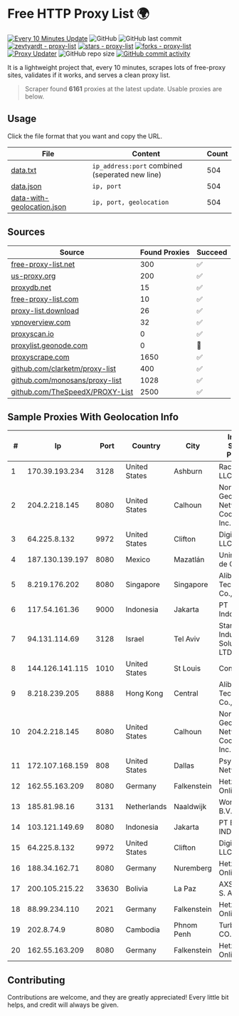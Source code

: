 
# Free HTTP Proxy List 🌍

[![Every 10 Minutes Update](https://github.com/mertguvencli/http-proxy-list/actions/workflows/main.yml/badge.svg?branch=main)](https://github.com/mertguvencli/http-proxy-list/actions/workflows/main.yml)
![GitHub](https://img.shields.io/github/license/mertguvencli/http-proxy-list)
![GitHub last commit](https://img.shields.io/github/last-commit/mertguvencli/http-proxy-list)
[![zevtyardt - proxy-list](https://img.shields.io/static/v1?label=zevtyardt&message=proxy-list&color=blue&logo=github)](https://github.com/zevtyardt/proxy-list "Go to GitHub repo")
[![stars - proxy-list](https://img.shields.io/github/stars/zevtyardt/proxy-list?style=social)](https://github.com/zevtyardt/proxy-list)
[![forks - proxy-list](https://img.shields.io/github/forks/zevtyardt/proxy-list?style=social)](https://github.com/zevtyardt/proxy-list)
[![Proxy Updater](https://github.com/zevtyardt/proxy-list/workflows/Proxy%20Updater/badge.svg)](https://github.com/zevtyardt/proxy-list/actions?query=workflow:"Proxy+Updater")
![GitHub repo size](https://img.shields.io/github/repo-size/zevtyardt/proxy-list)
[![GitHub commit activity](https://img.shields.io/github/commit-activity/m/zevtyardt/proxy-list?logo=commits)](https://github.com/zevtyardt/proxy-list/commits/main)

It is a lightweight project that, every 10 minutes, scrapes lots of free-proxy sites, validates if it works, and serves a clean proxy list.

> Scraper found **6161** proxies at the latest update. Usable proxies are below.

## Usage

Click the file format that you want and copy the URL.

|File|Content|Count|
|----|-------|-----|
|[data.txt](https://raw.githubusercontent.com/mertguvencli/http-proxy-list/main/proxy-list/data.txt)|`ip_address:port` combined (seperated new line)|504|
|[data.json](https://raw.githubusercontent.com/mertguvencli/http-proxy-list/main/proxy-list/data.json)|`ip, port`|504|
|[data-with-geolocation.json](https://raw.githubusercontent.com/mertguvencli/http-proxy-list/main/proxy-list/data-with-geolocation.json)|`ip, port, geolocation`|504|

## Sources

|Source|Found Proxies|Succeed|
|------|-------------|-------|
|[free-proxy-list.net](https://free-proxy-list.net)|300|✅|
|[us-proxy.org](https://www.us-proxy.org)|200|✅|
|[proxydb.net](http://proxydb.net)|15|✅|
|[free-proxy-list.com](https://free-proxy-list.com/?page=&port=&type%5B%5D=http&type%5B%5D=https&up_time=0&search=Search)|10|✅|
|[proxy-list.download](https://www.proxy-list.download/HTTP)|26|✅|
|[vpnoverview.com](https://vpnoverview.com/privacy/anonymous-browsing/free-proxy-servers)|32|✅|
|[proxyscan.io](https://www.proxyscan.io)|0|✅|
|[proxylist.geonode.com](https://proxylist.geonode.com/api/proxy-list?limit=300&page=1&sort_by=lastChecked&sort_type=desc&protocols=http,https)|0|🚫|
|[proxyscrape.com](https://api.proxyscrape.com/v2/?request=displayproxies&protocol=http&timeout=10000&country=all&ssl=all&anonymity=all)|1650|✅|
|[github.com/clarketm/proxy-list](https://raw.githubusercontent.com/clarketm/proxy-list/master/proxy-list-raw.txt)|400|✅|
|[github.com/monosans/proxy-list](https://raw.githubusercontent.com/monosans/proxy-list/main/proxies/http.txt)|1028|✅|
|[github.com/TheSpeedX/PROXY-List](https://raw.githubusercontent.com/TheSpeedX/PROXY-List/master/http.txt)|2500|✅|


## Sample Proxies With Geolocation Info

|#|Ip|Port|Country|City|Internet Service Provider|
|-|--|----|-------|----|-------------------------|
|1|170.39.193.234|3128|United States|Ashburn|Rackdog, LLC|
|2|204.2.218.145|8080|United States|Calhoun|North Georgia Network Cooperative, Inc.|
|3|64.225.8.132|9972|United States|Clifton|DigitalOcean, LLC|
|4|187.130.139.197|8080|Mexico|Mazatlán|Uninet S.A. de C.V.|
|5|8.219.176.202|8080|Singapore|Singapore|Alibaba (US) Technology Co., Ltd.|
|6|117.54.161.36|9000|Indonesia|Jakarta|PT IndoInternet|
|7|94.131.114.69|3128|Israel|Tel Aviv|Stark Industries Solutions LTD|
|8|144.126.141.115|1010|United States|St Louis|Contabo Inc.|
|9|8.218.239.205|8888|Hong Kong|Central|Alibaba (US) Technology Co., Ltd.|
|10|204.2.218.145|8080|United States|Calhoun|North Georgia Network Cooperative, Inc.|
|11|172.107.168.159|808|United States|Dallas|Psychz Networks|
|12|162.55.163.209|8080|Germany|Falkenstein|Hetzner Online GmbH|
|13|185.81.98.16|3131|Netherlands|Naaldwijk|WorldStream B.V.|
|14|103.121.149.69|8080|Indonesia|Jakarta|PT EMERIO INDONESIA|
|15|64.225.8.132|9972|United States|Clifton|DigitalOcean, LLC|
|16|188.34.162.71|8080|Germany|Nuremberg|Hetzner Online GmbH|
|17|200.105.215.22|33630|Bolivia|La Paz|AXS Bolivia S. A.|
|18|88.99.234.110|2021|Germany|Falkenstein|Hetzner Online GmbH|
|19|202.8.74.9|8080|Cambodia|Phnom Penh|Turbotech CO.|
|20|162.55.163.209|8080|Germany|Falkenstein|Hetzner Online GmbH|



## Contributing

Contributions are welcome, and they are greatly appreciated! Every
little bit helps, and credit will always be given.

